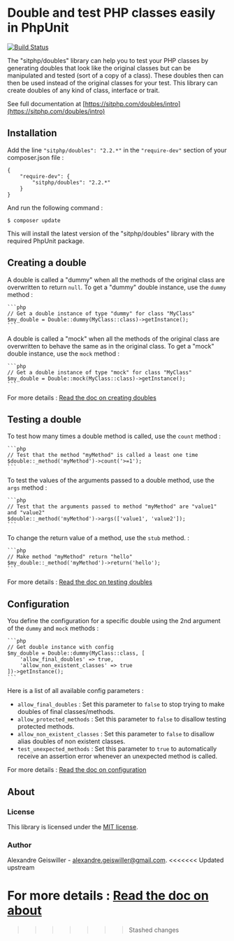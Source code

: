 # Double and test PHP classes easily in PhpUnit

[![Build Status](https://travis-ci.org/sitphp/doubles.svg?branch=master)](https://travis-ci.org/sitphp/doubles)

The "sitphp/doubles" library can help you to test your PHP classes by generating doubles that look like the original classes but can be manipulated and tested (sort of a copy of a class). These doubles then can then be used instead of the original classes for your test. This library can create doubles of any kind of class, interface or trait. 

See full documentation at [https://sitphp.com/doubles/intro](https://sitphp.com/doubles/intro)


## Installation

Add the line `"sitphp/doubles": "2.2.*"` in the `"require-dev"` section of your composer.json file :
    
    {
        "require-dev": {
            "sitphp/doubles": "2.2.*"
        }
    }

And run the following command :
    
    $ composer update
    
This will install the latest version of the "sitphp/doubles" library with the required PhpUnit package.

## Creating a double

A double is called a "dummy" when all the methods of the original class are overwritten to return `null`. To get a "dummy" double instance, use the `dummy` method :

    ```php
    // Get a double instance of type "dummy" for class "MyClass"
    $my_double = Double::dummy(MyClass::class)->getInstance();
    ```

A double is called a "mock" when all the methods of the original class are overwritten to behave the same as in the original class. To get a "mock" double instance, use the `mock` method :
   
    ```php
    // Get a double instance of type "mock" for class "MyClass"
    $my_double = Double::mock(MyClass::class)->getInstance();
    ```
   
For more details : [Read the doc on creating doubles](doc/2_creating_doubles.md)

## Testing a double
To test how many times a double method is called, use the `count` method :
    
    ```php
    // Test that the method "myMethod" is called a least one time
    $double::_method('myMethod')->count('>=1');
    ```

To test the values of the arguments passed to a double method, use the `args` method :

    ```php
    // Test that the arguments passed to method "myMethod" are "value1" and "value2"
    $double::_method('myMethod')->args(['value1', 'value2']);
    ```

To change the return value of a method, use the `stub` method. :
    
    ```php
    // Make method "myMethod" return "hello"
    $my_double::_method('myMethod')->return('hello');
    ```

For more details : [Read the doc on testing doubles](doc/3_testing_doubles.md)

## Configuration

You define the configuration for a specific double using the 2nd argument of the `dummy` and `mock` methods :</p>

    ```php
    // Get double instance with config
    $my_double = Double::dummy(MyClass::class, [
        'allow_final_doubles' => true,
        'allow_non_existent_classes' => true
    ])->getInstance();
    ```
	
Here is a list of all available config parameters :

- `allow_final_doubles` : Set this parameter to `false` to stop trying to make doubles of final classes/methods.
- `allow_protected_methods` : Set this parameter to `false` to disallow testing protected methods.
- `allow_non_existent_classes` : Set this parameter to `false` to disallow alias doubles of non existent classes.
- `test_unexpected_methods` : Set this parameter to `true` to automatically receive an assertion error whenever an unexpected method is called.
 
For more details : [Read the doc on configuration](doc/4_configuration.md)

## About

### License
This library is licensed under the [MIT license](https://opensource.org/licenses/MIT).

### Author
Alexandre Geiswiller - [alexandre.geiswiller@gmail.com](mailto:alexandre.geiswiller@gmail.com).
<<<<<<< Updated upstream

For more details : [Read the doc on about](doc/5_about.md)
=======
>>>>>>> Stashed changes
